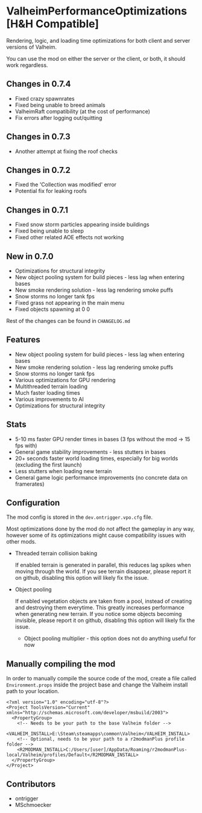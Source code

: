 # ValheimPerformanceOptimizations [H&H Compatible]

Rendering, logic, and loading time optimizations for both client and server versions of Valheim.

You can use the mod on either the server or the client, or both, it should work regardless.


## Changes in 0.7.4

* Fixed crazy spawnrates
* Fixed being unable to breed animals
* ValheimRaft compatibility (at the cost of performance)
* Fix errors after logging out/quitting

## Changes in 0.7.3

* Another attempt at fixing the roof checks

## Changes in 0.7.2

* Fixed the 'Collection was modified' error
* Potential fix for leaking roofs

## Changes in 0.7.1

* Fixed snow storm particles appearing inside buildings
* Fixed being unable to sleep
* Fixed other related AOE effects not working

## New in 0.7.0

* Optimizations for structural integrity
* New object pooling system for build pieces - less lag when entering bases
* New smoke rendering solution - less lag rendering smoke puffs
* Snow storms no longer tank fps
* Fixed grass not appearing in the main menu
* Fixed objects spawning at 0 0

Rest of the changes can be found in `CHANGELOG.md`

## Features

* New object pooling system for build pieces - less lag when entering bases
* New smoke rendering solution - less lag rendering smoke puffs
* Snow storms no longer tank fps
* Various optimizations for GPU rendering
* Multithreaded terrain loading
* Much faster loading times
* Various improvements to AI
* Optimizations for structural integrity

## Stats

* 5-10 ms faster GPU render times in bases (3 fps without the mod -> 15 fps with)
* General game stability improvements - less stutters in bases
* 20+ seconds faster world loading times, especially for big worlds (excluding the first launch)
* Less stutters when loading new terrain  
* General game logic performance improvements (no concrete data on framerates)

## Configuration

The mod config is stored in the `dev.ontrigger.vpo.cfg` file.

Most optimizations done by the mod do not affect the gameplay in any way, 
however some of its optimizations might cause compatibility issues with other mods.

* Threaded terrain collision baking

  If enabled terrain is generated in parallel, this reduces lag spikes when moving through the world. If you see terrain disappear, please report it on github, disabling this option will likely fix the issue.

* Object pooling

  If enabled vegetation objects are taken from a pool, instead of creating and destroying them everytime. This greatly increases performance when generating new terrain. If you notice some objects becoming invisible, please report it on github, disabling this option will likely fix the issue.

  * Object pooling multiplier - this option does not do anything useful for now

## Manually compiling the mod

In order to manually compile the source code of the mod, 
create a file called `Environment.props` inside the project base and change the Valheim install path to your location.

```
<?xml version="1.0" encoding="utf-8"?>
<Project ToolsVersion="Current" xmlns="http://schemas.microsoft.com/developer/msbuild/2003">
  <PropertyGroup>
    <!-- Needs to be your path to the base Valheim folder -->
    <VALHEIM_INSTALL>E:\Steam\steamapps\common\Valheim</VALHEIM_INSTALL>
    <!-- Optional, needs to be your path to a r2modmanPlus profile folder -->
    <R2MODMAN_INSTALL>C:/Users/[user]/AppData/Roaming/r2modmanPlus-local/Valheim/profiles/Default</R2MODMAN_INSTALL>
  </PropertyGroup>
</Project>
```

## Contributors

* ontrigger
* MSchmoecker
